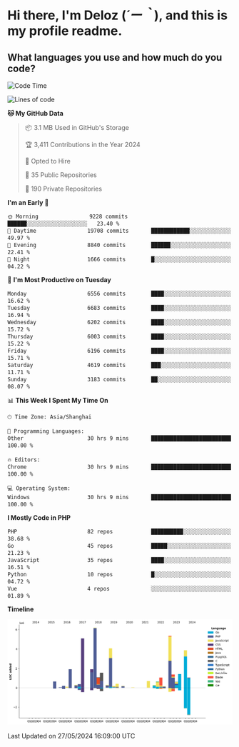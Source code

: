# **Hi there, I'm Deloz (*´ー｀*), and this is my profile readme.**

## **What languages you use and how much do you code?**

<!--START_SECTION:waka-->
![Code Time](http://img.shields.io/badge/Code%20Time-4%2C056%20hrs%2046%20mins-blue)

![Lines of code](https://img.shields.io/badge/From%20Hello%20World%20I%27ve%20Written-40.8%20million%20lines%20of%20code-blue)

**🐱 My GitHub Data** 

> 📦 3.1 MB Used in GitHub's Storage 
 > 
> 🏆 3,411 Contributions in the Year 2024
 > 
> 💼 Opted to Hire
 > 
> 📜 35 Public Repositories 
 > 
> 🔑 190 Private Repositories 
 > 
**I'm an Early 🐤** 

```text
🌞 Morning                9228 commits        ██████░░░░░░░░░░░░░░░░░░░   23.40 % 
🌆 Daytime                19708 commits       ████████████░░░░░░░░░░░░░   49.97 % 
🌃 Evening                8840 commits        ██████░░░░░░░░░░░░░░░░░░░   22.41 % 
🌙 Night                  1666 commits        █░░░░░░░░░░░░░░░░░░░░░░░░   04.22 % 
```
📅 **I'm Most Productive on Tuesday** 

```text
Monday                   6556 commits        ████░░░░░░░░░░░░░░░░░░░░░   16.62 % 
Tuesday                  6683 commits        ████░░░░░░░░░░░░░░░░░░░░░   16.94 % 
Wednesday                6202 commits        ████░░░░░░░░░░░░░░░░░░░░░   15.72 % 
Thursday                 6003 commits        ████░░░░░░░░░░░░░░░░░░░░░   15.22 % 
Friday                   6196 commits        ████░░░░░░░░░░░░░░░░░░░░░   15.71 % 
Saturday                 4619 commits        ███░░░░░░░░░░░░░░░░░░░░░░   11.71 % 
Sunday                   3183 commits        ██░░░░░░░░░░░░░░░░░░░░░░░   08.07 % 
```


📊 **This Week I Spent My Time On** 

```text
🕑︎ Time Zone: Asia/Shanghai

💬 Programming Languages: 
Other                    30 hrs 9 mins       █████████████████████████   100.00 % 

🔥 Editors: 
Chrome                   30 hrs 9 mins       █████████████████████████   100.00 % 

💻 Operating System: 
Windows                  30 hrs 9 mins       █████████████████████████   100.00 % 
```

**I Mostly Code in PHP** 

```text
PHP                      82 repos            ██████████░░░░░░░░░░░░░░░   38.68 % 
Go                       45 repos            █████░░░░░░░░░░░░░░░░░░░░   21.23 % 
JavaScript               35 repos            ████░░░░░░░░░░░░░░░░░░░░░   16.51 % 
Python                   10 repos            █░░░░░░░░░░░░░░░░░░░░░░░░   04.72 % 
Vue                      4 repos             ░░░░░░░░░░░░░░░░░░░░░░░░░   01.89 % 
```



**Timeline**

![Lines of Code chart](https://raw.githubusercontent.com/deloz/deloz/main/assets/bar_graph.png)


 Last Updated on 27/05/2024 16:09:00 UTC
<!--END_SECTION:waka-->
